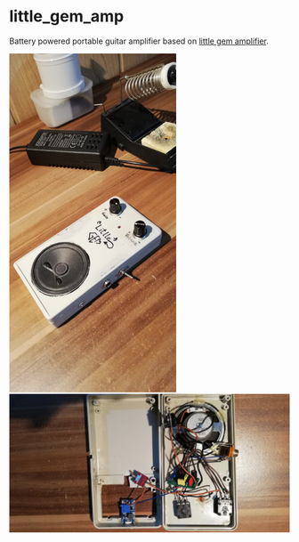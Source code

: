 # little_gem_amp

Battery powered portable guitar amplifier based on [little gem amplifier](http://www.runoffgroove.com/littlegem.html).

<img src="https://github.com/spasoye/little_gem_amp/blob/master/pics/outside.jpg" width="300"/>

<img src="https://github.com/spasoye/little_gem_amp/blob/master/pics/inside.jpg" width="600"/>
